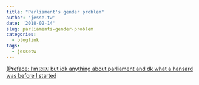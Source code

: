 ```yaml
---
title: "Parliament's gender problem"
author: 'jesse.tw'
date: '2018-02-14'
slug: parliaments-gender-problem
categories:
  - bloglink
tags:
  - jessetw
---
```


[(Preface: I’m 🇨🇦 but idk anything about parliament and dk what a hansard was before I started<i class="fas fa-external-link-alt"></i>](https://jesse.tw/post/parliament-gender/)

